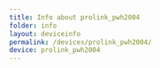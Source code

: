 ```yaml
---
title: Info about prolink_pwh2004
folder: info
layout: deviceinfo
permalink: /devices/prolink_pwh2004/
device: prolink_pwh2004
---
```


